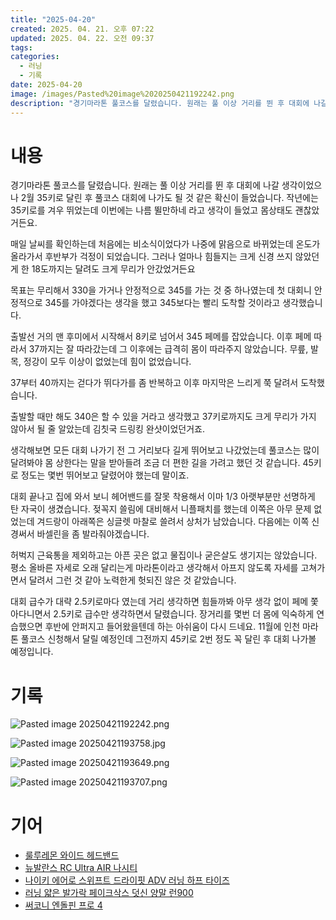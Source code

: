 ```yaml
---
title: "2025-04-20"
created: 2025. 04. 21. 오후 07:22
updated: 2025. 04. 22. 오전 09:37
tags:
categories:
  - 러닝
  - 기록
date: 2025-04-20
image: /images/Pasted%20image%2020250421192242.png
description: "경기마라톤 풀코스를 달렸습니다. 원래는 풀 이상 거리를 뛴 후 대회에 나갈 생각이었으나 2월 35키로 달린 후 풀코스 대회에 나가도 될 것 같은 확신이 들었습니다. 작년에는 35키로를 겨우 뛰었는데 이번에는 나름 뛸만하네 라고 생각이 들었고 몸상태도 괜찮았거든요. 매일 날씨를 확인하는데"
---
```


# 내용

경기마라톤 풀코스를 달렸습니다. 원래는 풀 이상 거리를 뛴 후 대회에 나갈 생각이었으나 2월 35키로 달린 후 풀코스 대회에 나가도 될 것 같은 확신이 들었습니다. 작년에는 35키로를 겨우 뛰었는데 이번에는 나름 뛸만하네 라고 생각이 들었고 몸상태도 괜찮았거든요.

매일 날씨를 확인하는데 처음에는 비소식이었다가 나중에 맑음으로 바뀌었는데 온도가 올라가서 후반부가 걱정이 되었습니다. 그러나 얼마나 힘들지는 크게 신경 쓰지 않았던게 한 18도까지는 달려도 크게 무리가 안갔었거든요

목표는 무리해서 330을 가거나 안정적으로 345를 가는 것 중 하나였는데 첫 대회니 안정적으로 345를 가야겠다는 생각을 했고 345보다는 빨리 도착할 것이라고 생각했습니다.

출발선 거의 맨 후미에서 시작해서 8키로 넘어서 345 페메를 잡았습니다. 이후 페메 따라서 37까지는 잘 따라갔는데 그 이후에는 급격히 몸이 따라주지 않았습니다. 무릎, 발목, 정강이 모두 이상이 없었는데 힘이 없었습니다.

37부터 40까지는 걷다가 뛰다가를 좀 반복하고 이후 마지막은 느리게 쭉 달려서 도착했습니다.

출발할 때만 해도 340은 할 수 있을 거라고 생각했고 37키로까지도 크게 무리가 가지 않아서 될 줄 알았는데 김칫국 드링킹 완샷이었던거죠.

생각해보면 모든 대회 나가기 전 그 거리보다 길게 뛰어보고 나갔었는데 풀코스는 많이 달려봐야 몸 상한다는 말을 받아들려 조금 더 편한 길을 가려고 했던 것 같습니다. 45키로 정도는 몇번 뛰어보고 달렸어야 했는데 말이죠.

대회 끝나고 집에 와서 보니 헤어밴드를 잘못 착용해서 이마 1/3 아랫부분만 선명하게 탄 자국이 생겼습니다. 젖꼭지 쓸림에 대비해서 니플패치를 했는데 이쪽은 아무 문제 없었는데 겨드랑이 아래쪽은 싱글렛 마찰로 쓸려서 상처가 남았습니다. 다음에는 이쪽 신경써서 바셀린을 좀 발라줘야겠습니다.

허벅지 근육통을 제외하고는 아픈 곳은 없고 물집이나 굳은살도 생기지는 않았습니다. 평소 올바른 자세로 오래 달리는게 마라톤이라고 생각해서 아프지 않도록 자세를 고쳐가면서 달려서 그런 것 같아 노력한게 헛되진 않은 것 같았습니다.

대회 급수가 대략 2.5키로마다 였는데 거리 생각하면 힘들까봐 아무 생각 없이 페메 쫓아다니면서 2.5키로 급수만 생각하면서 달렸습니다. 장거리를 몇번 더 몸에 익숙하게 연습했으면 후반에 안퍼지고 들어왔을텐데 하는 아쉬움이 다시 드네요. 11월에 인천 마라톤 풀코스 신청해서 달릴 예정인데 그전까지 45키로 2번 정도 꼭 달린 후 대회 나가볼 예정입니다.

# 기록

![Pasted image 20250421192242.png](/images/Pasted%20image%2020250421192242.png)

![Pasted image 20250421193758.jpg](/images/Pasted%20image%2020250421193758.jpg)

![Pasted image 20250421193649.png](/images/Pasted%20image%2020250421193649.png)

![Pasted image 20250421193707.png](/images/Pasted%20image%2020250421193707.png)

# 기어

- [룰루레몬 와이드 헤드밴드](/posts/룰루레몬-와이드-헤드밴드)
- [뉴발란스 RC Ultra AIR 나시티](/posts/뉴발란스-rc-ultra-air-나시티)
- [나이키 에어로 스위프트 드라이핏 ADV 러닝 하프 타이즈](/posts/나이키-에어로-스위프트-드라이핏-adv-러닝-하프-타이즈)
- [러닝 얇은 발가락 페이크삭스 덧신 양말 런900](/posts/러닝-얇은-발가락-페이크삭스-덧신-양말-런900)
- [써코니 엔돌핀 프로 4](/posts/써코니-엔돌핀-프로-4)
